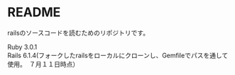 # README

railsのソースコードを読むためのリポジトリです。  

Ruby 3.0.1  
Rails 6.1.4(フォークしたrailsをローカルにクローンし、Gemfileでパスを通して使用。　７月１１日時点）  
